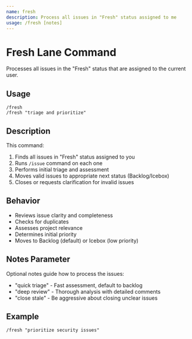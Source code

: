 ```yaml
---
name: fresh
description: Process all issues in "Fresh" status assigned to me
usage: /fresh [notes]
---
```


# Fresh Lane Command

Processes all issues in the "Fresh" status that are assigned to the current user.

## Usage
```
/fresh
/fresh "triage and prioritize"
```

## Description
This command:
1. Finds all issues in "Fresh" status assigned to you
2. Runs `/issue` command on each one
3. Performs initial triage and assessment
4. Moves valid issues to appropriate next status (Backlog/Icebox)
5. Closes or requests clarification for invalid issues

## Behavior
- Reviews issue clarity and completeness
- Checks for duplicates
- Assesses project relevance
- Determines initial priority
- Moves to Backlog (default) or Icebox (low priority)

## Notes Parameter
Optional notes guide how to process the issues:
- "quick triage" - Fast assessment, default to backlog
- "deep review" - Thorough analysis with detailed comments
- "close stale" - Be aggressive about closing unclear issues

## Example
```
/fresh "prioritize security issues"
```